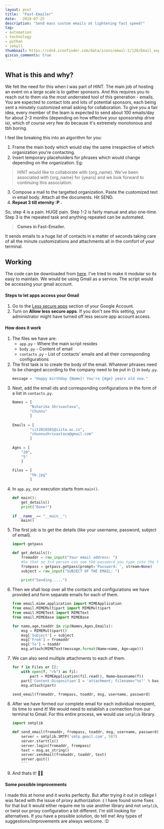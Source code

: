 ```yaml
---
layout: post
title:  "Fast-Emailer"
date:   2018-07-25
description: "Send mass custom emails at lightening fast speed!"
tag:
- automation 
- technology
- python
- jekyll
thumbnail: https://cdn4.iconfinder.com/data/icons/email-2/128/Email_express_mail-512.png
giscus_comments: true
---
```



What is this and why?
-------------------------

We felt the need for this when I was part of HINT. The main job of hosting an event on a large scale is to gather sponsors. And this requires you to reach out to them via the most underrated tool of this generation - emails. You are expected to contact lots and lots of potential sponsors, each being sent a minutely customized email asking for collaboration. To give you a fair idea, every member of the team is expected to send about 100 emails/day for about 2-3 months (depending on how effective your sponsorship drive is), which of course very few do because it's extremely monotonous and tbh boring.

I feel like breaking this into an algorithm for you:

1.  Frame the main body which would stay the same irrespective of which organization you're contacting.
2.  Insert temporary placeholders for phrases which would change depending on the organization. Eg:

> HINT would like to collaborate with {org_name}. We've been associated with {org_name} for {years} and we look forward to continuing this association.

3.  Compose a mail to the targetted organization. Paste the customized text in email body. Attach all the documents. Hit SEND.
4.  __Repeat 3 till eternity :P .__

So, step 4 is a pain. HUGE pain. Step 1-2 is fairly manual and also one-time. Step 3 is the repeated task and anything repeated can be automated. 

> **Comes in Fast-Emailer.**

It sends emails to a huge list of contacts in a matter of seconds taking care of all the minute customizations and attachments all in the comfort of your terminal.

Working
-------------------------

The code can be downloaded from [here](https://github.com/OrionStar25/Fast-Emailer). I've tried to make it modular so its easy to maintain. We would be using Gmail as a service. The script would be accessing your gmail account. 

#### Steps to let apps access your Gmail

1. Go to the [Less secure apps](https://myaccount.google.com/lesssecureapps) section of your Google Account.
2. Turn on **Allow less secure apps**. If you don't see this setting, your administrator might have turned off less secure app account access.

#### How does it work

1.  The files we have are:
    -   `app.py` - Where the main script resides
    -   `body.py` - Content of email
    -   `contacts.py` - List of contacts' emails and all their corresponding configurations
2.  The first task is to create the body of the email. Whatever phrases need to be changed according to the company need to be put in {} in `body.py`. 
    ```python
    message = "Happy birthday {Name}! You're {Age} years old now."
    ```
3.  Next, add the email ids and corresponding configurations in the form of a list in `contacts.py`.
    ```python
    Names = [
			"Niharika Shrivastava",
			"Chunnu"
			]
			
    Emails = [
			"iit2016501@iiita.ac.in",
			"chunnushrivastava@gmail.com"
			]
			
    Ages = [
		"20",
		"5"
		]
		
    Files = [
			"hb.jpg"
			]
    ```
4.  In `app.py`, our execution starts from `main()`.
    ```python
    def main():
	    get_details() 
	    print("Done!")
  
    if __name__== "__main__":
	    main() 
    ```
5.  The first job is to get the details (like your username, password, subject of email). 
    ```python
    import getpass
    
    def get_details():
        fromaddr = raw_input("Your email address: ")
        #So that no 3rd person can see the password you type into the terminal	
	    frompass = getpass.getpass(prompt='Password: ', stream=None) 
	    subject = raw_input("SUBJECT OF THE EMAIL: ")
	    
	    print("Sending.....")
    ```
6.  Then we shall loop over all the contacts and configurations we have provided and form separate emails for each of them.
    ```python
    from email.mime.application import MIMEApplication
    from email.MIMEMultipart import MIMEMultipart
    from email.MIMEText import MIMEText
    from email.MIMEBase import MIMEBase
    
    for name,age,toaddr in zip(Names,Ages,Emails):	
		msg = MIMEMultipart()
		msg['Subject'] = subject
		msg['From'] = fromaddr	
		msg['To'] = toaddr
		msg.attach(MIMEText(message.format(Name=name, Age=age)))
    ```
7.  We can also send multiple attachments to each of them.
    ```python
    for f in Files or []:
        with open(f, "rb") as fil:
		    part = MIMEApplication(fil.read(), Name=basename(f))
		part['Content-Disposition'] = 'attachment; filename="%s"' % basename(f)
	    msg.attach(part)
	    
    send_email(fromaddr, frompass, toaddr, msg, username, password) 
    ```
8. After we have formed our complete email for each individual recepient, its time to send it! We would need to establish a connection from our terminal to Gmail. For this entire process, we would use `smtplib` library.
    ```python
    import smtplib
    
    def send_email(fromaddr, frompass, toaddr, msg, username, password):
        server = smtplib.SMTP('smtp.gmail.com', 587)
	    server.starttls()
	    server.login(fromaddr, frompass)
	    text = msg.as_string()
	    server.sendmail(fromaddr, toaddr, text)
	    server.quit()
        ```
9. And thats it! 🎉🎉

#### Some possible improvements

I made this at home and it works perfectly. But after trying it out in college I was faced with the issue of proxy authorization :( I have found some fixes for that but it would either require me to use another library and not `smtplib`, or twist our proxy configuration a bit different. I'm still looking for alternatives. If you have a possible solution, do tell me! Any types of suggestions/improvements are always welcome. :D